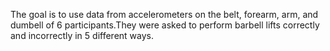 The goal is to use data from accelerometers on the belt, forearm, arm, and dumbell 
of 6 participants.They were asked to perform barbell lifts correctly and incorrectly in 5 different
ways.

